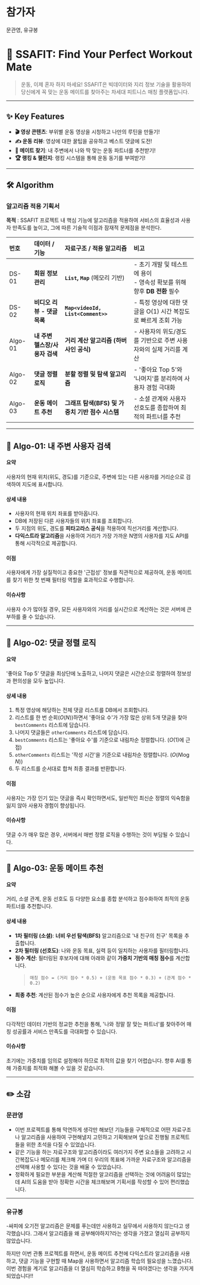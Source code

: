 # 참가자
문관영, 유규봉

# 💪 SSAFIT: Find Your Perfect Workout Mate

> 운동, 이제 혼자 하지 마세요! SSAFIT은 빅데이터와 지리 정보 기술을 활용하여 당신에게 꼭 맞는 운동 메이트를 찾아주는 차세대 피트니스 매칭 플랫폼입니다.



---

## ✨ Key Features

* **🎬 영상 콘텐츠**: 부위별 운동 영상을 시청하고 나만의 루틴을 만들기!
* **✍️ 운동 리뷰**: 영상에 대한 꿀팁을 공유하고 베스트 댓글에 도전!
* **🤝 메이트 찾기**: 내 주변에서 나와 딱 맞는 운동 파트너를 추천받기!
* **🏆 랭킹 & 챌린지**: 랭킹 시스템을 통해 운동 동기를 부여받기!

---

## 🛠️ Algorithm

### **알고리즘 적용 기획서**

**목적** : SSAFIT 프로젝트 내 핵심 기능에 알고리즘을 적용하여 서비스의 효율성과 사용자 만족도를 높이고, 그에 따른 기술적 이점과 잠재적 문제점을 분석한다.

| 번호 | 데이터 / 기능 | 자료구조 / 적용 알고리즘 | 비고 |
| :--- | :--- | :--- | :--- |
| DS-01 | **회원 정보 관리** | **`List`, `Map`** (메모리 기반) | - 초기 개발 및 테스트에 용이<br>- 영속성 확보를 위해 향후 **DB 전환** 필수 |
| DS-02 | **비디오 리뷰 - 댓글 목록** | **`Map<videoId, List<Comment>>`** | - 특정 영상에 대한 댓글을 O(1) 시간 복잡도로 빠르게 조회 가능 |
| Algo-01 | **내 주변 헬스장/사용자 검색** | **거리 계산 알고리즘 (하버사인 공식)** | - 사용자의 위도/경도를 기반으로 주변 사용자와의 실제 거리를 계산 |
| Algo-02 | **댓글 정렬 로직** | **분할 정렬 및 탐색 알고리즘** | - '좋아요 Top 5'와 '나머지'를 분리하여 사용자 경험 극대화 |
| Algo-03 | **운동 메이트 추천** | **그래프 탐색(BFS) 및 가중치 기반 점수 시스템** | - 소셜 관계와 사용자 선호도를 종합하여 최적의 파트너를 추천 |

-----


## 📍 Algo-01: 내 주변 사용자 검색

#### 요약
사용자의 현재 위치(위도, 경도)를 기준으로, 주변에 있는 다른 사용자를 거리순으로 검색하여 지도에 표시합니다.

#### 상세 내용
* 사용자의 현재 위치 좌표를 받아옵니다.
* DB에 저장된 다른 사용자들의 위치 좌표를 조회합니다.
* 두 지점의 위도, 경도를 **피타고라스 공식**을 적용하여 직선거리를 계산합니다.
* **다익스트라 알고리즘**을 사용하여 거리가 가장 가까운 N명의 사용자를 지도 API를 통해 시각적으로 제공합니다.

#### 이점
사용자에게 가장 실질적이고 중요한 '근접성' 정보를 직관적으로 제공하여, 운동 메이트를 찾기 위한 첫 번째 필터링 역할을 효과적으로 수행합니다.

#### 이슈사항
사용자 수가 많아질 경우, 모든 사용자와의 거리를 실시간으로 계산하는 것은 서버에 큰 부하를 줄 수 있습니다.

---

## 💬 Algo-02: 댓글 정렬 로직

#### 요약
'좋아요 Top 5' 댓글을 최상단에 노출하고, 나머지 댓글은 시간순으로 정렬하여 정보성과 편의성을 모두 높입니다.

#### 상세 내용
1.  특정 영상에 해당하는 전체 댓글 리스트를 DB에서 조회합니다.
2.  리스트를 한 번 순회($O(N)$)하면서 '좋아요 수'가 가장 많은 상위 5개 댓글을 찾아 `bestComments` 리스트에 담습니다.
3.  나머지 댓글들은 `otherComments` 리스트에 담습니다.
4.  `bestComments` 리스트는 '좋아요 수'를 기준으로 내림차순 정렬합니다. ($O(1)$에 근접)
5.  `otherComments` 리스트는 '작성 시간'을 기준으로 내림차순 정렬합니다. ($O(N \log N)$)
6.  두 리스트를 순서대로 합쳐 최종 결과를 반환합니다.

#### 이점
사용자는 가장 인기 있는 댓글을 즉시 확인하면서도, 일반적인 최신순 정렬의 익숙함을 잃지 않아 사용자 경험이 향상됩니다.

#### 이슈사항
댓글 수가 매우 많은 경우, 서버에서 매번 정렬 로직을 수행하는 것이 부담될 수 있습니다.

---

## 🤝 Algo-03: 운동 메이트 추천

#### 요약
거리, 소셜 관계, 운동 선호도 등 다양한 요소를 종합 분석하고 점수화하여 최적의 운동 파트너를 추천합니다.

#### 상세 내용
* **1차 필터링 (소셜)**: **너비 우선 탐색(BFS)** 알고리즘으로 '내 친구의 친구' 목록을 추출합니다.
* **2차 필터링 (선호도)**: 나와 운동 목표, 실력 등이 일치하는 사용자를 필터링합니다.
* **점수 계산**: 필터링된 후보자에 대해 아래와 같이 **가중치 기반의 매칭 점수**를 계산합니다.
    > `매칭 점수 = (거리 점수 * 0.5) + (운동 목표 점수 * 0.3) + (관계 점수 * 0.2)`
* **최종 추천**: 계산된 점수가 높은 순으로 사용자에게 추천 목록을 제공합니다.

#### 이점
다각적인 데이터 기반의 정교한 추천을 통해, '나와 정말 잘 맞는 파트너'를 찾아주어 매칭 성공률과 서비스 만족도를 극대화할 수 있습니다.

#### 이슈사항
초기에는 가중치를 임의로 설정해야 하므로 최적의 값을 찾기 어렵습니다. 향후 AI를 통해 가중치를 최적화 해볼 수 있을 것 같습니다.

---

## ✏️ 소감

### 문관영
- 이번 프로젝트를 통해 막연하게 생각만 해보던 기능들을 구체적으로 어떤 자료구조나 알고리즘을 사용하여 구현해낼지 고민하고 기획해보며 앞으로 진행될 프로젝트들을 위한 초석을 다질 수 있었습니다.
- 같은 기능을 하는 자료구조와 알고리즘이라도 여러가지 주변 요소들을 고려하고 시간복잡도나 메모리를 체크해 가며 더 우리의 목표에 가까운 자료구조와 알고리즘을 선택해 사용할 수 있다는 것을 배울 수 있었습니다.
- 정확하게 필요한 부분을 계산해 적절한 알고리즘을 선택하는 것에 어려움이 많았는데 AI의 도움을 받아 정확한 시간을 체크해보며 기획서를 작성할 수 있어 편리했습니다.

---
### 유규봉
-싸피에 오기전 알고리즘은 문제를 푸는데만 사용하고 실무에서 사용하지 않는다고 생각했습니다. 그래서 알고리즘을 왜 공부해야하지?라는 생각을 가졌고 열심히 공부하지 않았습니다.

하지만 이번 관통 프로젝트를 하면서, 운동 메이트 추천에 다익스트라 알고리즘을 사용하고, 댓글 기능을 구현할 때 Map을 사용하면서 알고리즘 학습의 필요성을 느꼈습니다. 
이번 경험을 계기로 알고리즘을 더 열심히 학습하고 B형을 꼭 따야겠다는 생각을 가지게 되었습니다!!




